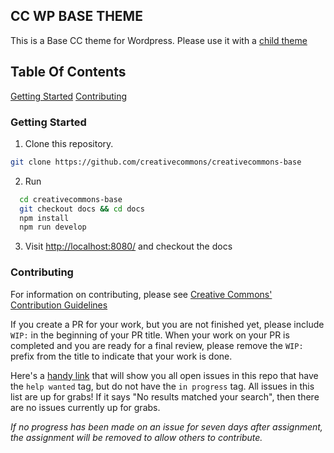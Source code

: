 ## CC WP BASE THEME

This is a Base CC theme for Wordpress. Please use it with a [child theme](https://developer.wordpress.org/themes/advanced-topics/child-themes/)

## Table Of Contents

[Getting Started](#getting-started)
[Contributing](#contributing)

### Getting Started

1. Clone this repository.

```sh
git clone https://github.com/creativecommons/creativecommons-base
```

2. Run

```sh
  cd creativecommons-base
  git checkout docs && cd docs
  npm install
  npm run develop
```

3. Visit [http://localhost:8080/](http://localhost:8080/) and checkout the docs

### Contributing

For information on contributing, please see [Creative Commons' Contribution Guidelines](https://opensource.creativecommons.org/contributing-code/)

If you create a PR for your work, but you are not finished yet, please include `WIP:` in the beginning of your PR title. When your work on your PR is completed and you are ready for a final review, please remove the `WIP:` prefix from the title to indicate that your work is done.

Here's a [handy link](https://github.com/creativecommons/chooser/issues?utf8=%E2%9C%93&q=is%3Aissue+is%3Aopen+sort%3Aupdated-desc+label%3A%22help+wanted%22+-label%3A%22in+progress%22) that will show you all open issues in this repo that have the `help wanted` tag, but do not have the `in progress` tag.
All issues in this list are up for grabs!
If it says "No results matched your search", then there are no issues currently up for grabs.

_If no progress has been made on an issue for seven days after assignment, the assignment will be removed to allow others to contribute._
